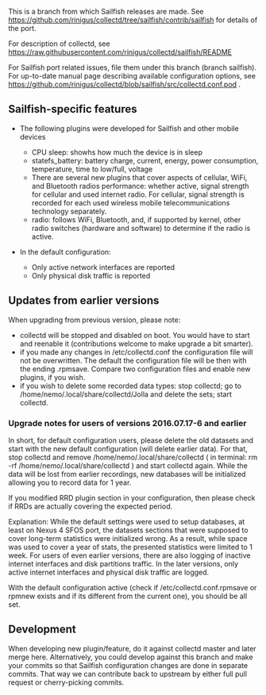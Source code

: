 This is a branch from which Sailfish releases are made. See https://github.com/rinigus/collectd/tree/sailfish/contrib/sailfish for details of the port. 

For description of collectd, see https://raw.githubusercontent.com/rinigus/collectd/sailfish/README

For Sailfish port related issues, file them under this branch (branch sailfish). For up-to-date manual page describing available configuration options, see https://github.com/rinigus/collectd/blob/sailfish/src/collectd.conf.pod .

## Sailfish-specific features

* The following plugins were developed for Sailfish and other mobile devices
  * CPU sleep: showhs how much the device is in sleep
  * statefs_battery: battery charge, current, energy, power consumption, temperature, time to low/full, voltage
  * There are several new plugins that cover aspects of cellular, WiFi, and Bluetooth radios performance: whether active, signal strength for cellular and used internet radio. For cellular, signal strength is recorded for each used wireless mobile telecommunications technology separately.
  * radio: follows WiFi, Bluetooth, and, if supported by kernel, other radio switches (hardware and software) to determine if the radio is active. 
  
* In the default configuration:
   * Only active network interfaces are reported
   * Only physical disk traffic is reported

## Updates from earlier versions

When upgrading from previous version, please note:

* collectd will be stopped and disabled on boot. You would have to start and reenable it (contributions welcome to make upgrade a bit smarter).
* if you made any changes in /etc/collectd.conf the configuration file will not be overwritten. The default the configuration file will be then with the ending .rpmsave. Compare two configuration files and enable new plugins, if you wish.
* if you wish to delete some recorded data types: stop collectd; go to /home/nemo/.local/share/collectd/Jolla and delete the sets; start collectd.


### Upgrade notes for users of versions 2016.07.17-6 and earlier

In short, for default configuration users, please delete the old datasets and start with the new default configuration (will delete earlier data). For that, stop collectd and remove /home/nemo/.local/share/collectd ( in terminal: rm -rf /home/nemo/.local/share/collectd ) and start collectd again. While the data will be lost from earlier recordings, new databases will be initialized allowing you to record data for 1 year.

If you modified RRD plugin section in your configuration, then please check if RRDs are actually covering the expected period.

Explanation: While the default settings were used to setup databases, at least on Nexus 4 SFOS port, the datasets sections that were supposed to cover long-term statistics were initialized wrong. As a result, while space was used to cover a year of stats, the presented statistics were limited to 1 week. For users of even earlier versions, there are also logging of inactive internet interfaces and disk partitions traffic. In the later versions, only active internet interfaces and physical disk traffic are logged.

With the default configuration active (check if /etc/collectd.conf.rpmsave or rpmnew exists and if its different from the current one), you should be all set.

## Development

When developing new plugin/feature, do it against collectd master and later merge here. Alternatively, you could develop against this branch and make your commits so that Sailfish configuration changes are done in separate commits. That way we can contribute back to upstream by either full pull request or cherry-picking commits. 
